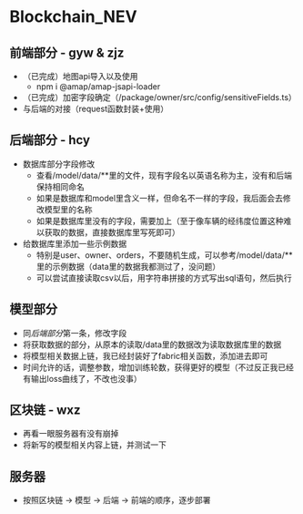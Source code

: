 # Blockchain_NEV

## 前端部分 - gyw & zjz
- （已完成）地图api导入以及使用
  - npm i @amap/amap-jsapi-loader 
- （已完成）加密字段确定（/package/owner/src/config/sensitiveFields.ts）
- 与后端的对接（request函数封装+使用）

## 后端部分 - hcy
- 数据库部分字段修改
  - 查看/model/data/**里的文件，现有字段名以英语名称为主，没有和后端保持相同命名
  - 如果是数据库和model里含义一样，但命名不一样的字段，我后面会去修改模型里的名称
  - 如果是数据库里没有的字段，需要加上（至于像车辆的经纬度位置这种难以获取的数据，直接数据库里写死即可）
- 给数据库里添加一些示例数据
  - 特别是user、owner、orders，不要随机生成，可以参考/model/data/**里的示例数据（data里的数据我都测过了，没问题）
  - 可以尝试直接读取csv以后，用字符串拼接的方式写出sql语句，然后执行

## 模型部分
- 同*后端部分*第一条，修改字段
- 将获取数据的部分，从原本的读取/data里的数据改为读取数据库里的数据
- 将模型相关数据上链，我已经封装好了fabric相关函数，添加进去即可
- 时间允许的话，调整参数，增加训练轮数，获得更好的模型（不过反正我已经有输出loss曲线了，不改也没事）

## 区块链 - wxz
- 再看一眼服务器有没有崩掉
- 将新写的模型相关内容上链，并测试一下

## 服务器
- 按照区块链 -> 模型 -> 后端 -> 前端的顺序，逐步部署
